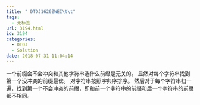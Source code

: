 ```yaml
---
title: " DTOJ1626ZWEI\t\t"
tags:
  - 无标签
url: 3194.html
id: 3194
categories:
  - DTOJ
  - Solution
date: 2018-07-31 11:04:14
---
```


一个前缀会不会冲突和其他字符串选什么前缀是无关的。 显然对每个字符串找到第一个没冲突的前缀最优。 对字符串按照字典序排序。 然后对于每个字符串扫一遍，找到第一个不会冲突的前缀，即和前一个字符串的前缀和后一个字符串的前缀都不相同。